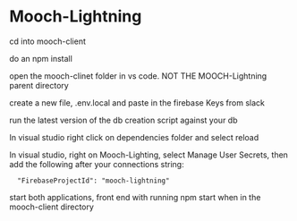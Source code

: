 # Mooch-Lightning

cd into mooch-client

do an npm install

open the mooch-clinet folder in vs code. NOT THE MOOCH-Lightning parent directory

create a new file, .env.local and paste in the firebase Keys from slack

run the latest version of the db creation script against your db

In visual studio right click on dependencies folder and select reload

In visual studio, right on Mooch-Lighting, select Manage User Secrets, then add the following after your connections string:

```
  "FirebaseProjectId": "mooch-lightning"
```

start both applications, front end with running npm start when in the mooch-client directory

